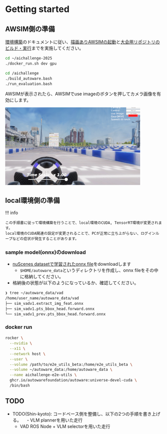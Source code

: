 # Getting started

## AWSIM側の準備

[環境構築](https://automotiveaichallenge.github.io/aichallenge-documentation-2025/setup/requirements.html)のドキュメントに従い、[描画ありAWSIMの起動](https://automotiveaichallenge.github.io/aichallenge-documentation-2025/setup/requirements.html)と[大会用リポジトリのビルド・実行](https://automotiveaichallenge.github.io/aichallenge-documentation-2025/setup/build-docker.html)までを実施してください。

```sh
cd ~/aichallenge-2025
./docker_run.sh dev gpu
```

```sh
cd /aichallenge
./build_autoware.bash
./run_evaluation.bash
```


AWSIMが表示されたら、AWSIMでuse imageのボタンを押してカメラ画像を有効にします。

![alt text](../assets/camera_awsim.png)

## local環境側の準備

!!! info

    この手順書に従って環境構築を行うことで、local環境のCUDA, TensorRT環境が変更されます。
    local環境のCUDA関連の設定が変更されることで、PCが正常に立ち上がらない、ログインループなどの症状が発生することがあります。

### sample model(onnx)のdownload

- [nuScenes datasetで学習されたonnx file](https://tier4inc-my.sharepoint.com/personal/taiki_tanaka_tier4_jp/_layouts/15/onedrive.aspx?id=%2Fpersonal%2Ftaiki%5Ftanaka%5Ftier4%5Fjp%2FDocuments%2FAutonomousAIChallenge%2FMiscData%2FEnd2End&ga=1)をdownloadします
  - `$HOME/autoware_data`というディレクトリを作成し、onnx fileをその中に格納してください。
- 格納後の状態が以下のようになっているか、確認してください。

```sh
❯ tree ~/autoware_data/vad
/home/user_name/autoware_data/vad
├── sim_vadv1.extract_img_feat.onnx
├── sim_vadv1.pts_bbox_head.forward.onnx
└── sim_vadv1_prev.pts_bbox_head.forward.onnx
```

### docker run

```sh
rocker \
  --nvidia \
  --x11 \
  --network host \
  --user \
  --volume /path/to/e2e_utils_beta:/home/e2e_utils_beta \
  --volume ~/autoware_data:/home/autoware_data \
  --name aichallenge-e2e-utils \
  ghcr.io/autowarefoundation/autoware:universe-devel-cuda \
  /bin/bash
```



## TODO

- TODO(Shin-kyoto): コードベース側を整備し、以下の2つの手順を書き上げる。
　- VLM plannerを用いた走行
  - VAD ROS Node + VLM selectorを用いた走行
